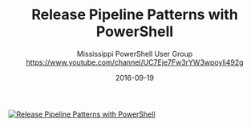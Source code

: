 ﻿---
title: Release Pipeline Patterns with PowerShell
date: 2016-09-19
tags: Mississippi, English, UserGroup
author: Mississippi PowerShell User Group https://www.youtube.com/channel/UC7Eje7Fw3rYW3wpoyli492g
---

[![Release Pipeline Patterns with PowerShell](https://i2.ytimg.com/vi/5luh47RXJ04/hqdefault.jpg "Release Pipeline Patterns with PowerShell")](https://www.youtube.com/watch?v=5luh47RXJ04)


